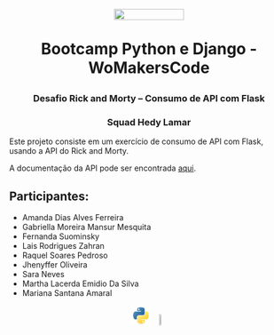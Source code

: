<h1 align="center">
    
<p align="center">
<img src= "https://www.phpit.com.br/storage/2017/10/womakers.jpg" width="50%" height="30%"/>


<p align="center"><b> Bootcamp Python e Django - WoMakersCode </b> <p>

<h3 align="center"><b>Desafio Rick and Morty – Consumo de API com Flask</b> </h3>
<h3 align="center"><b>Squad Hedy Lamar</b> </h3>
Este projeto consiste em um exercício de consumo de API com Flask, usando a API do Rick and Morty. 

A documentação da API pode ser encontrada [aqui](https://rickandmortyapi.com/documentation).

## Participantes:
- Amanda Dias Alves Ferreira
- Gabriella Moreira Mansur Mesquita
- Fernanda Suominsky
- Lais Rodrigues Zahran
- Raquel Soares Pedroso
- Jhenyffer Oliveira
- Sara Neves
- Martha Lacerda Emidio Da Silva
- Mariana Santana Amaral


<p align="center">
<img src= "https://raw.githubusercontent.com/devicons/devicon/master/icons/python/python-original.svg" width="7%" height="1%"/>
<img src= "https://cdn.freebiesupply.com/logos/large/2x/flask-logo-png-transparent.png" width="5%" height="1.5%"/>
</p>